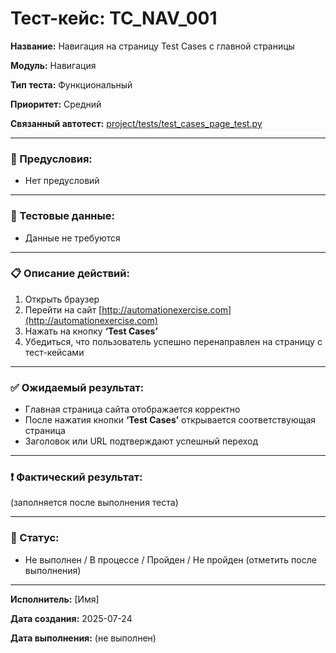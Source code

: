 # Тест-кейс: TC_NAV_001

**Название:** Навигация на страницу Test Cases с главной страницы

**Модуль:** Навигация

**Тип теста:** Функциональный

**Приоритет:** Средний

**Связанный автотест:** [project/tests/test_cases_page_test.py](/project/tests/test_cases_page_test.py)

---

### 🔧 Предусловия:
- Нет предусловий  

---

### 🧪 Тестовые данные:
- Данные не требуются

---

### 📋 Описание действий:

1. Открыть браузер  
2. Перейти на сайт [http://automationexercise.com](http://automationexercise.com)  
3. Нажать на кнопку **‘Test Cases’**  
4. Убедиться, что пользователь успешно перенаправлен на страницу с тест-кейсами

---

### ✅ Ожидаемый результат:
- Главная страница сайта отображается корректно  
- После нажатия кнопки **‘Test Cases’** открывается соответствующая страница  
- Заголовок или URL подтверждают успешный переход  

---

### ❗ Фактический результат:
(заполняется после выполнения теста)

---

### 📌 Статус:
- Не выполнен / В процессе / Пройден / Не пройден (отметить после выполнения)

---

**Исполнитель:** [Имя]

**Дата создания:** 2025-07-24

**Дата выполнения:** (не выполнен)
